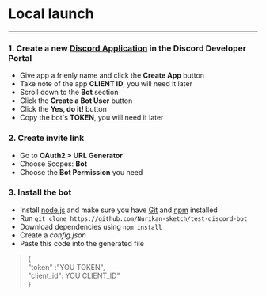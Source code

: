 # Local launch

---

### 1. Create a new <a href="https://discord.com/developers/applications">Discord Application</a> in the Discord Developer Portal

- Give app a frienly name and click the **Create App** button
- Take note of the app **CLIENT ID**, you will need it later
- Scroll down to the **Bot** section
- Click the **Create a Bot User** button
- Click the **Yes, do it!** button
- Copy the bot\'s **TOKEN**, you will need it later

### 2. Create invite link
- Go to **OAuth2 > URL Generator**
- Choose Scopes: **Bot**
- Choose the **Bot Permission** you need

### 3. Install the bot

- Install <a href="https://nodejs.org/en">node.js</a> and make sure you have <a href="https://git-scm.com/downloads">Git</a> and <a href="https://docs.npmjs.com/getting-started">npm</a> installed
- Run `git clone https://github.com/Nurikan-sketch/test-discord-bot`
- Download dependencies using `npm install`
- Create a *config.json*
- Paste this code into the generated file
>{</br>
>"token" :"YOU TOKEN",</br>
>"client_id": YOU CLIENT_ID"</br>
>}